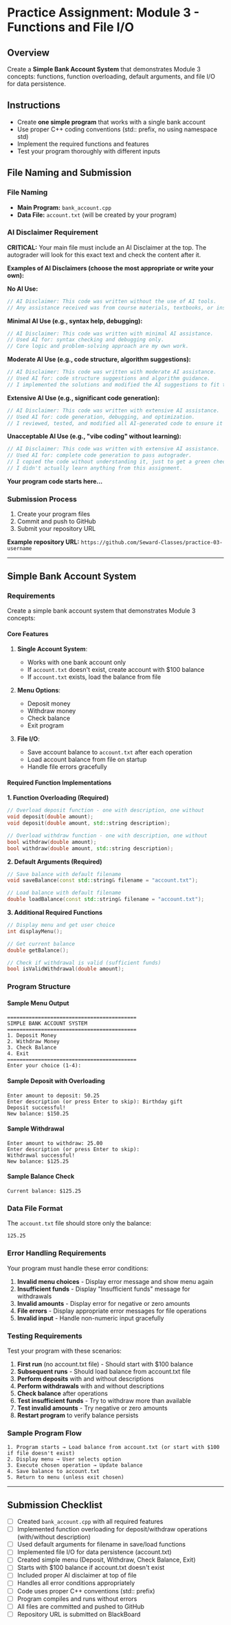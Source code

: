 # Practice Assignment: Module 3 - Functions and File I/O

## Overview
Create a **Simple Bank Account System** that demonstrates Module 3 concepts: functions, function overloading, default arguments, and file I/O for data persistence.

## Instructions
- Create **one simple program** that works with a single bank account
- Use proper C++ coding conventions (std:: prefix, no using namespace std)
- Implement the required functions and features
- Test your program thoroughly with different inputs

## File Naming and Submission

### File Naming
- **Main Program:** `bank_account.cpp`
- **Data File:** `account.txt` (will be created by your program)

### AI Disclaimer Requirement
**CRITICAL:** Your main file must include an AI Disclaimer at the top. The autograder will look for this exact text and check the content after it.

**Examples of AI Disclaimers (choose the most appropriate or write your own):**

**No AI Use:**
```cpp
// AI Disclaimer: This code was written without the use of AI tools.
// Any assistance received was from course materials, textbooks, or instructor guidance only.
```

**Minimal AI Use (e.g., syntax help, debugging):**
```cpp
// AI Disclaimer: This code was written with minimal AI assistance.
// Used AI for: syntax checking and debugging only.
// Core logic and problem-solving approach are my own work.
```

**Moderate AI Use (e.g., code structure, algorithm suggestions):**
```cpp
// AI Disclaimer: This code was written with moderate AI assistance.
// Used AI for: code structure suggestions and algorithm guidance.
// I implemented the solutions and modified the AI suggestions to fit the requirements.
```

**Extensive AI Use (e.g., significant code generation):**
```cpp
// AI Disclaimer: This code was written with extensive AI assistance.
// Used AI for: code generation, debugging, and optimization.
// I reviewed, tested, and modified all AI-generated code to ensure it meets requirements.
```

**Unacceptable AI Use (e.g., "vibe coding" without learning):**
```cpp
// AI Disclaimer: This code was written with extensive AI assistance.
// Used AI for: complete code generation to pass autograder.
// I copied the code without understanding it, just to get a green checkmark.
// I didn't actually learn anything from this assignment.
```

**Your program code starts here...**

### Submission Process
1. Create your program files
2. Commit and push to GitHub
3. Submit your repository URL

**Example repository URL:** `https://github.com/Seward-Classes/practice-03-username`

---

## Simple Bank Account System

### Requirements

Create a simple bank account system that demonstrates Module 3 concepts:

#### Core Features
1. **Single Account System**:
   - Works with one bank account only
   - If `account.txt` doesn't exist, create account with $100 balance
   - If `account.txt` exists, load the balance from file

2. **Menu Options**:
   - Deposit money
   - Withdraw money
   - Check balance
   - Exit program

3. **File I/O**:
   - Save account balance to `account.txt` after each operation
   - Load account balance from file on startup
   - Handle file errors gracefully

#### Required Function Implementations

**1. Function Overloading (Required)**
```cpp
// Overload deposit function - one with description, one without
void deposit(double amount);
void deposit(double amount, std::string description);

// Overload withdraw function - one with description, one without
bool withdraw(double amount);
bool withdraw(double amount, std::string description);
```

**2. Default Arguments (Required)**
```cpp
// Save balance with default filename
void saveBalance(const std::string& filename = "account.txt");

// Load balance with default filename
double loadBalance(const std::string& filename = "account.txt");
```

**3. Additional Required Functions**
```cpp
// Display menu and get user choice
int displayMenu();

// Get current balance
double getBalance();

// Check if withdrawal is valid (sufficient funds)
bool isValidWithdrawal(double amount);
```

### Program Structure

#### Sample Menu Output
```
==========================================
SIMPLE BANK ACCOUNT SYSTEM
==========================================
1. Deposit Money
2. Withdraw Money
3. Check Balance
4. Exit
==========================================
Enter your choice (1-4): 
```

#### Sample Deposit with Overloading
```
Enter amount to deposit: 50.25
Enter description (or press Enter to skip): Birthday gift
Deposit successful!
New balance: $150.25
```

#### Sample Withdrawal
```
Enter amount to withdraw: 25.00
Enter description (or press Enter to skip): 
Withdrawal successful!
New balance: $125.25
```

#### Sample Balance Check
```
Current balance: $125.25
```

### Data File Format

The `account.txt` file should store only the balance:
```
125.25
```

### Error Handling Requirements

Your program must handle these error conditions:
1. **Invalid menu choices** - Display error message and show menu again
2. **Insufficient funds** - Display "Insufficient funds" message for withdrawals
3. **Invalid amounts** - Display error for negative or zero amounts
4. **File errors** - Display appropriate error messages for file operations
5. **Invalid input** - Handle non-numeric input gracefully

### Testing Requirements

Test your program with these scenarios:
1. **First run** (no account.txt file) - Should start with $100 balance
2. **Subsequent runs** - Should load balance from account.txt file
3. **Perform deposits** with and without descriptions
4. **Perform withdrawals** with and without descriptions
5. **Check balance** after operations
6. **Test insufficient funds** - Try to withdraw more than available
7. **Test invalid amounts** - Try negative or zero amounts
8. **Restart program** to verify balance persists

### Sample Program Flow

```
1. Program starts → Load balance from account.txt (or start with $100 if file doesn't exist)
2. Display menu → User selects option
3. Execute chosen operation → Update balance
4. Save balance to account.txt
5. Return to menu (unless exit chosen)
```

---

## Submission Checklist

- [ ] Created `bank_account.cpp` with all required features
- [ ] Implemented function overloading for deposit/withdraw operations (with/without description)
- [ ] Used default arguments for filename in save/load functions
- [ ] Implemented file I/O for data persistence (account.txt)
- [ ] Created simple menu (Deposit, Withdraw, Check Balance, Exit)
- [ ] Starts with $100 balance if account.txt doesn't exist
- [ ] Included proper AI disclaimer at top of file
- [ ] Handles all error conditions appropriately
- [ ] Code uses proper C++ conventions (std:: prefix)
- [ ] Program compiles and runs without errors
- [ ] All files are committed and pushed to GitHub
- [ ] Repository URL is submitted on BlackBoard
